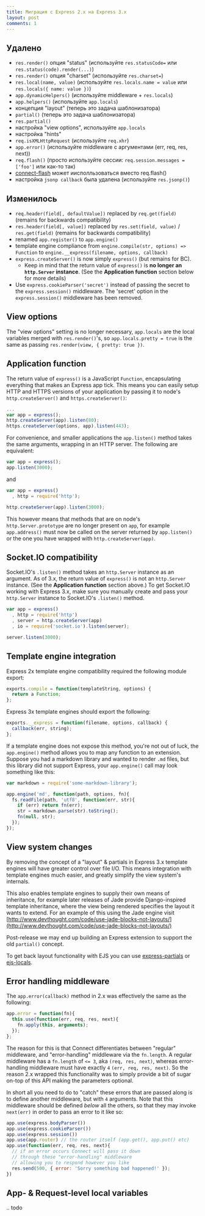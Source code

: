 ```yaml
---
title: Миграция с Express 2.x на Express 3.x
layout: post
comments: 1
---
```


## Удалено

  - `res.render()` опция "status" (используйте `res.statusCode=` или `res.status(code).render(...)`)
  - `res.render()` опция "charset" (используйте `res.charset=`)
  - `res.local(name, value)` (используйте `res.locals.name = value` или `res.locals({ name: value })`)
  - `app.dynamicHelpers()` (используйте middleware + `res.locals`)
  - `app.helpers()` (используйте `app.locals`)
  - концепция "layout" (теперь это задача шаблонизатора)
  - `partial()` (теперь это задача шаблонизатора)
  - `res.partial()`
  - настройка "view options", используйте `app.locals`
  - настройка "hints"
  - `req.isXMLHttpRequest` (используйте `req.xhr`)
  - `app.error()` (используйте middleware с аргументами (err, req, res, next))
  - `req.flash()` (просто используйте сессии: `req.session.messages = ['foo']` или как-то так)
  - [connect-flash](https://github.com/jaredhanson/connect-flash) может иисполльзоваться вместо req.flash()
  - настройка `jsonp callback` была удалена (используйте `res.jsonp()`)

## Изменилось

  - `req.header(field[, defaultValue])` replaced by `req.get(field)` (remains for backwards compatibility)
  - `res.header(field[, value])` replaced by `res.set(field, value)` / `res.get(field)` (remains for backwards compatibility)
  - renamed `app.register()` to `app.engine()`
  - template engine compliance from `engine.compile(str, options) => Function` to `engine.__express(filename, options, callback)`
  - `express.createServer()` is now simply `express()` (but remains for BC). 
    - Keep in mind that the return value of `express()` is __no longer an `http.Server` instance__. (See the **Application function** section below for more details)
  - Use `express.cookieParser('secret')` instead of passing the secret to the `express.session()` middleware. The 'secret' option in the `express.session()` middleware has been removed.

## View options

  The "view options" setting is no longer necessary, `app.locals` are the local variables
  merged with `res.render()`'s, so `app.locals.pretty = true` is the same as passing `res.render(view, { pretty: true })`.

## Application function

 The return value of `express()` is a JavaScript `Function`, encapsulating everything
 that makes an Express app tick. This means you can easily setup HTTP and HTTPS versions
 of your application by passing it to node's `http.createServer()` and `https.createServer()`:

```js
...
var app = express();
http.createServer(app).listen(80);
https.createServer(options, app).listen(443);
```

 For convenience, and smaller applications the `app.listen()` method takes the same arguments,
 wrapping in an HTTP server. The following are equivalent:

```js
var app = express();
app.listen(3000);
```

and

```js
var app = express()
  , http = require('http');

http.createServer(app).listen(3000);
```

This however means that methods that are on node's `http.Server.prototype` are no longer
present on `app`, for example `app.address()` must now be called on the server returned by `app.listen()`
or the one you have wrapped with `http.createServer(app)`.

## Socket.IO compatibility

Socket.IO's `.listen()` method takes an `http.Server` instance as an argument. As of 3.x, the return value of `express()` is not an `http.Server` instance. (See the **Application function** section above.) To get Socket.IO working with Express 3.x, make sure you manually create and pass your `http.Server` instance to Socket.IO's `.listen()` method.

```js
var app = express()
  , http = require('http')
  , server = http.createServer(app)
  , io = require('socket.io').listen(server);

server.listen(3000);
```

## Template engine integration

 Express 2x template engine compatibility required the following module export:

```js
exports.compile = function(templateString, options) {
  return a Function;
};
```

  Express 3x template engines should export the following:

```js
exports.__express = function(filename, options, callback) {
  callback(err, string);
};
```

  If a template engine does not expose this method, you're not out of luck, the `app.engine()` method allows you to map any function to an extension. Suppose you had a markdown library and wanted to render `.md` files, but this library did not support Express, your `app.engine()` call may look something like this:

```js
var markdown = require('some-markdown-library');

app.engine('md', function(path, options, fn){
  fs.readFile(path, 'utf8', function(err, str){
    if (err) return fn(err);
    str = markdown.parse(str).toString();
    fn(null, str);
  });
});
```

## View system changes

 By removing the concept of a "layout" & partials in Express 3.x template engines
 will have greater control over file I/O. This means integration with template engines
 much easier, and greatly simplify the view system's internals.

 This also enables template engines to supply their own means of inheritance, for example later releases of Jade provide Django-inspired template inheritance, where the view being rendered specifies the layout it wants to extend. For an example of this using the Jade engine visit [http://www.devthought.com/code/use-jade-blocks-not-layouts/](http://www.devthought.com/code/use-jade-blocks-not-layouts/)

 Post-release we may end up building an Express extension to support the old `partial()` concept.

 To get back layout functionality with EJS you can use [express-partials](https://github.com/publicclass/express-partials) or [ejs-locals](https://github.com/RandomEtc/ejs-locals).

## Error handling middleware

  The `app.error(callback)` method in 2.x was effectively the same as the following:

```js
app.error = function(fn){
  this.use(function(err, req, res, next){
    fn.apply(this, arguments);
  });
};
```

 The reason for this is that Connect differentiates between "regular" middleware,
and "error-handling" middleware via the `fn.length`. A regular middleware has a `fn.length`
of `<= 3`, aka `(req, res, next)`, whereas error-handling middleware must have exactly `4` `(err, req, res, next)`. So the reason 2.x wrapped this functionality was to simply provide a bit of sugar on-top of this
API making the parameters optional.

 In short all you need to do to "catch" these errors that are passed along is to define another middleware, but with `4` arguments. Note that this middleware should be defined _below_ all the others, so that they may invoke `next(err)` in order to pass an error to it like so:

```js
app.use(express.bodyParser())
app.use(express.cookieParser())
app.use(express.session())
app.use(app.router) // the router itself (app.get(), app.put() etc)
app.use(function(err, req, res, next){
  // if an error occurs Connect will pass it down
  // through these "error-handling" middleware
  // allowing you to respond however you like
  res.send(500, { error: 'Sorry something bad happened!' });
})
``` 

## App- & Request-level local variables

 .. todo
